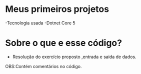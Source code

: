 

# Meus primeiros projetos
-Tecnologia usada -Dotnet Core 5

# Sobre o que e esse código?
- Resolução do exercício proposto ,entrada e saida de dados.

OBS:Contém comentários no código.